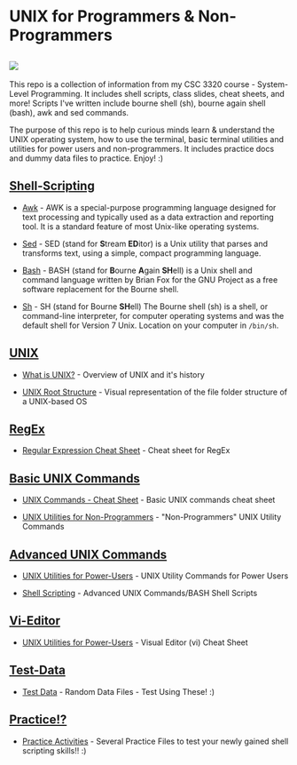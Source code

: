 # UNIX for Programmers & Non-Programmers
## ![](its-a-unix-system.jpg)

This repo is a collection of information from my CSC 3320 course - System-Level Programming. It includes shell scripts, class slides, cheat sheets, and more! Scripts I've written include bourne shell (sh), bourne again shell (bash), awk and sed commands.

The purpose of this repo is to help curious minds learn & understand the UNIX operating system, how to use the terminal, basic terminal utilities and utilities for power users and non-programmers. It includes practice docs and dummy data files to practice. Enjoy! :)

## [Shell-Scripting](Shell-Scripting/)

* [Awk](Shell-Scripting/Awk) - AWK is a special-purpose programming language designed for text processing and typically used as a data extraction and reporting tool. It is a standard feature of most Unix-like operating systems.

* [Sed](Shell-Scripting/Sed) - SED (stand for **S**tream **ED**itor) is a Unix utility that parses and transforms text, using a simple, compact programming language. 

* [Bash](Shell-Scripting/Bash) - BASH (stand for **B**ourne **A**gain **SH**ell) is a Unix shell and command language written by Brian Fox for the GNU Project as a free software replacement for the Bourne shell.

* [Sh](Shell-Scripting/Sh) - SH (stand for Bourne **SH**ell) The Bourne shell (sh) is a shell, or command-line interpreter, for computer operating systems and was the default shell for Version 7 Unix. Location on your computer in ```/bin/sh```.

## [UNIX](Slides/UNIX/)

* [What is UNIX?](Slides/UNIX/What-is-UNIX.pdf) - Overview of UNIX and it's history

* [UNIX Root Structure](Slides/UNIX/UNIX-Root-structure.pdf) - Visual representation of the file folder structure of a UNIX-based OS

## [RegEx](Slides/RegEx/)

* [Regular Expression Cheat Sheet](Slides/RegEx/Regular-Expression.pdf) - Cheat sheet for RegEx

## [Basic UNIX Commands](Slides/Basic-UNIX/)

* [UNIX Commands - Cheat Sheet](Slides/Basic-UNIX/UNIX-commands-cheatsheet.pdf) - Basic UNIX commands cheat sheet

* [UNIX Utilities for Non-Programmers](Slides/Basic-UNIX/UNIX-Utilities-for-non-programmers) - "Non-Programmers" UNIX Utility Commands
 
 ## [Advanced UNIX Commands](Slides/Advanced-UNIX/)

* [UNIX Utilities for Power-Users](Slides/Basic-UNIX/UNIX-Shell-Scripting.pdf) - UNIX Utility Commands for Power Users

* [Shell Scripting](Slides/Advanced-UNIX/UNIX-Shell-Scripting.pdf) - Advanced UNIX Commands/BASH Shell Scripts

 ## [Vi-Editor](Slides/Vi-Editor/)

* [UNIX Utilities for Power-Users](Slides/Vi-Editor/vi-editor-Quick-Reference.pdf) - Visual Editor (vi) Cheat Sheet
 
## [Test-Data](Test-Data/)

* [Test Data](Test-Data/) - Random Data Files - Test Using These! :)

## [Practice!?](Practice/)

* [Practice Activities](Practice/) - Several Practice Files to test your newly gained shell scripting skills!! :) 
